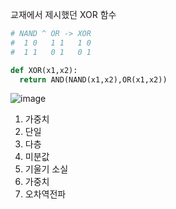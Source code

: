 교재에서 제시했던 XOR 함수
```python
# NAND ^ OR -> XOR
#  1 0   1 1   1 0
#  1 1   0 1   0 1

def XOR(x1,x2):
  return AND(NAND(x1,x2),OR(x1,x2))
```



![image](https://github.com/sejongsmarcle/2024_Winter_Ai_study/assets/128358741/3961ffe6-5a57-4797-9b46-3ca161941998)

1. 가중치
2. 단일
3. 다층
4. 미분값
5. 기울기 소실
6. 가중치
7. 오차역전파

